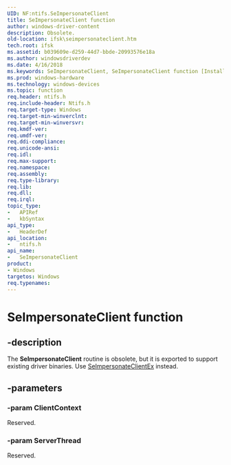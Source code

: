 ```yaml
---
UID: NF:ntifs.SeImpersonateClient
title: SeImpersonateClient function
author: windows-driver-content
description: Obsolete.
old-location: ifsk\seimpersonateclient.htm
tech.root: ifsk
ms.assetid: b039609e-d259-44d7-bbde-20993576e18a
ms.author: windowsdriverdev
ms.date: 4/16/2018
ms.keywords: SeImpersonateClient, SeImpersonateClient function [Installable File System Drivers], ifsk.seimpersonateclient, ntifs/SeImpersonateClient, seref_27996dfe-95b9-4d36-8182-9528fedef7d8.xml
ms.prod: windows-hardware
ms.technology: windows-devices
ms.topic: function
req.header: ntifs.h
req.include-header: Ntifs.h
req.target-type: Windows
req.target-min-winverclnt: 
req.target-min-winversvr: 
req.kmdf-ver: 
req.umdf-ver: 
req.ddi-compliance: 
req.unicode-ansi: 
req.idl: 
req.max-support: 
req.namespace: 
req.assembly: 
req.type-library: 
req.lib: 
req.dll: 
req.irql: 
topic_type:
-	APIRef
-	kbSyntax
api_type:
-	HeaderDef
api_location:
-	ntifs.h
api_name:
-	SeImpersonateClient
product:
- Windows
targetos: Windows
req.typenames: 
---
```


# SeImpersonateClient function


## -description


The <b>SeImpersonateClient</b> routine is obsolete, but it is exported to support existing driver binaries. Use <a href="https://msdn.microsoft.com/library/windows/hardware/ff556659">SeImpersonateClientEx</a> instead. 


## -parameters




### -param ClientContext

<p>Reserved.</p>


### -param ServerThread

Reserved.





